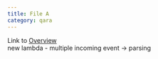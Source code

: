 ```yaml
---
title: File A
category: qara
---
```

Link to [Overview](../overview)  
new lambda - multiple incoming event -> parsing
